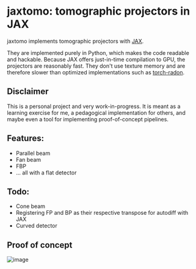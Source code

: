 # jaxtomo: tomographic projectors in JAX

jaxtomo implements tomographic projectors with [JAX](https://github.com/google/jax). 

They are implemented purely in Python, which makes the code readable and hackable. Because JAX offers just-in-time compilation to GPU, the projectors are reasonably fast. They don't use texture memory and are therefore slower than optimized implementations such as [torch-radon](https://github.com/matteo-ronchetti/torch-radon).

## Disclaimer

This is a personal project and very work-in-progress. It is meant as a learning exercise for me, a pedagogical implementation for others, and maybe even a tool for implementing proof-of-concept pipelines.

## Features:

* Parallel beam
* Fan beam
* FBP
* ... all with a flat detector

## Todo: 

* Cone beam
* Registering FP and BP as their respective transpose for autodiff with JAX
* Curved detector

## Proof of concept

![image](https://user-images.githubusercontent.com/5190547/211376095-c383e8ed-dc1d-40be-8869-0261c1830ccb.png)

